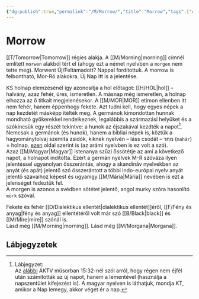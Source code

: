 ```yaml
---
{"dg-publish":true,"permalink":"/M/Morrow/","title":"Morrow","tags":["dg_uploaded"],"created":"2023-10-20T12:56","updated":"2023-11-08T04:08"}
---
```



# Morrow

[[T/Tomorrow\|Tomorrow]] régies alakja. A [[M/Morning\|morning]] címnél említett `morwen` alakból tért el (ahogy ezt a német nyelvben a `morgen` nem tette meg). Morwent Új/Feltámadott? Nappal fordítottuk. A morrow is felbontható, Mor-Ró alakokra. Új Nap itt is a jelentése.

KS holnap elemzésénél így azonosítja a hol előtagot: [[H/HOL\|hol]] – halvány, azaz fehér, üres, ismeretlen. A másnap még ismeretlen, a holnap elhozza az ő titkait megjelenésekor. A [[M/MOR\|MOR]] etimon ellenben itt nem fehér, hanem éppenhogy fekete. Azt tudni kell, hogy egyes népek a nap kezdetét másképp ítélték meg. A germánok kimondottan hunnak mondható gyökerekkel rendelkeznek, legalábbis a származási helyüket és a szókincsük egy részét tekintve: a hunok az éjszakával kezdték a napot[^1].  
Nemcsak a germánok (és hunok), hanem a bibliai népek is, köztük a hagyománytolvaj szemita zsidók, kiknek nyelvén – láss csodát – מחר (`mahár`) = holnap, [ezen](https://en.m.wiktionary.org/wiki/מחר) oldal szerint is (az arámi nyelvben is ez volt a szó).  
Azaz [[M/Magyar\|Magyar]] istenanya szűzi őssötétje az ami a következő napot, a holnapot indította. Ezért a germán nyelvek M-R szóváza ilyen jelentéssel ugyanolyan összerántás, ahogy a skandináv nyelvekben az anyát (és apát) jelentő szó összerántott a többi indo-európai nyelv anyát jelentő szavaihoz képest és ugyanígy [[M/Mária\|Mária]] nevében is ezt a jelenséget fedeztük fel.  
A morgen is azonos a svédben sötétet jelentő, angol murky szóra hasonlító `mörk` szóval.  

Fekete és fehér [[D/Dialektikus ellentét\|dialektikus ellentét]]éről, [[F/Fény és anyag\|fény és anyag]] ellentétéről volt már szó [[B/Black\|black]] és [[M/Mire\|mire]] szónál is.  
Lásd még [[M/Morning\|morning]]. Lásd még [[M/Morgana\|Morgana]].  

## Lábjegyzetek

[^1]: Lábjegyzet:  
Az [alábbi](https://youtu.be/Qg_XPKAHD44) ÁKTV műsorban 15:32-nél szól arról, hogy régen nem éjfél után számították az új napot, hanem a lementével (használja a napszentület kifejezést is). A magyar nyelven is láthatjuk, mondja KT, amikor a Nap lemegy, akkor véget ér a nap.  